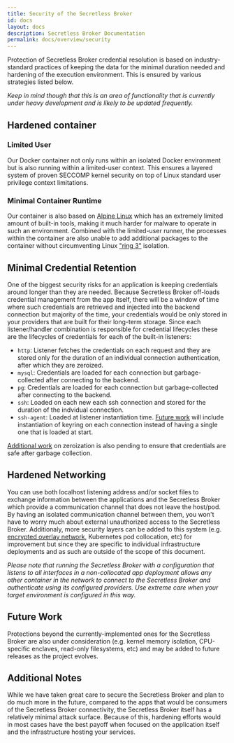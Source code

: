 ```yaml
---
title: Security of the Secretless Broker
id: docs
layout: docs
description: Secretless Broker Documentation
permalink: docs/overview/security
---
```


Protection of Secretless Broker credential resolution is based on industry-standard practices of keeping the data for the minimal duration needed and hardening of the execution environment. This is ensured by various strategies listed below.

_Keep in mind though that this is an area of functionality that is currently under heavy development and is likely to be updated frequently._

## Hardened container

### Limited User

Our Docker container not only runs within an isolated Docker environment but is also running within a limited-user context. This ensures a layered system of proven SECCOMP kernel security on top of Linux standard user privilege context limitations.

### Minimal Container Runtime

Our container is also based on [Alpine Linux](https://alpinelinux.org/) which has an extremely limited amount of built-in tools, making it much harder for malware to operate in such an environment. Combined with the limited-user runner, the processes within the container are also unable to add additional packages to the container without circumventing Linux ["ring 3"](https://en.wikipedia.org/wiki/Protection_ring) isolation.

## Minimal Credential Retention

One of the biggest security risks for an application is keeping credentials around longer than they are needed. Because Secretless Broker off-loads credential management from the app itself, there will be a window of time where such credentials are retrieved and injected into the backend connection but majority of the time, your credentials would be only stored in your providers that are built for their long-term storage. Since each listener/handler combination is responsible for credential lifecycles these are the lifecycles of credentials for each of the built-in listeners:

- `http`: Listener fetches the credentials on each request and they are stored only for the duration of an individual connection authentication, after which they are zeroized.
- `mysql`: Credentials are loaded for each connection but garbage-collected after connecting to the backend.
- `pg`: Credentials are loaded for each connection but garbage-collected after connecting to the backend.
- `ssh`: Loaded on each new each ssh connection and stored for the duration of the indvidual connection.
- `ssh-agent`: Loaded at listener instantiation time. [Future work](https://github.com/cyberark/secretless-broker/issues/270) will include instantiation of keyring on each connection instead of having a single one that is loaded at start.

[Additional work](https://github.com/cyberark/secretless-broker/issues/271) on zeroization is also pending to ensure that credentials are safe after garbage collection.

## Hardened Networking

You can use both localhost listening address and/or socket files to exchange information between the applications and the Secretless Broker which provide a communication channel that does not leave the host/pod. By having an isolated communication channel between them, you won't have to worry much about external unauthorized access to the Secretless Broker. Additionaly, more security layers can be added to this system (e.g. [encrypted overlay network](https://docs.docker.com/network/overlay/#create-an-overlay-network), Kubernetes pod collocation, etc) for improvement but since they are specific to individual infrastructure deployments and as such are outside of the scope of this document.

_Please note that running the Secretless Broker with a configuration that listens to all interfaces in a non-collocated app deployment allows any other container in the network to connect to the Secretless Broker and authenticate using its configured providers. Use extreme care when your target environment is configured in this way._

## Future Work

Protections beyond the currently-implemented ones for the Secretless Broker are also under consideration (e.g. kernel memory isolation, CPU-specific enclaves, read-only filesystems, etc) and may be added to future releases as the project evolves.

## Additional Notes

While we have taken great care to secure the Secretless Broker and plan to do much more in the future, compared to the apps that would be consumers of the Secretless Broker connectivity, the Secretless Broker itself has a relatively minimal attack surface. Because of this, hardening efforts would in most cases have the best payoff when focused on the application itself and the infrastructure hosting your services.
